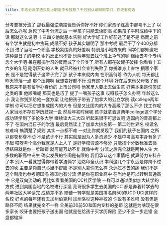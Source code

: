 ```yaml
---
title: 中考分流学渣只能上职高中专技校？千万别认命啊同学们，你还有得选
---
```

分考要被分流了
那我最强逆袭路径告诉你好不好
你们家孩子连高中都考不上了
以后怎么办呢
急死了中考分流之后
一半孩子只能去读职高
如果孩子平时成绩中下的话
那就这么说吧
十三四岁他就基本告别
好大学好工作好前途了是不是
然而之前有个学生就是初中贪玩
成绩不好
孩子其实聪明了
那中考呢
最后干了个400分都不到
进了当地一个职高
学校氛围真的好差啊
特别是小地方来的
同学们都知道吧
这种混日子的学校
爹妈反正也不管
玩两年就去找个班上争气的呢
继续去考个专科念个大学吧
呆在那搞学习的反而成了个异类了
所有人都在破罐子破摔
你看看十五六岁的年纪
刚刚开始的人生
就已经被社会宣判失败了
你搁谁身上害怕
搁哪个家长
是不是觉得孩子这辈子完了那
孩子本来就内向
在职高待着
作为人呢
每天都比昨天堕落一点
那个压抑啊
我想变好都不行
没有这个环境
好在后来他父母救了他
我原来不是有留学办身份的
上市公司吗
他家里人要出去做生意
好莱本来是份签证之类的事
他顺嘴呢
那天也是巧了
提了一嘴孩子这事
哎呀孩子怎么办啊
年龄这么小
我让你到那给他一套方案
让他把孩子带去了加拿大的公立学院
读college两年学制
你可以把它想象成国内的大专
但是又比国内的大专高级了那么不少
找工作呢
人家当地不存在学历歧视一说
然后年初时候呢
孩子就拿着这两年college这个学分
成功转学到了多伦多大学
继续读大三大四
听起来很不可思议吧
连国内的普高都上不了
在国内混日子的学渣
最后竟然读上了加拿大排名第一
第二的世界名
校读名校难吗
搞清楚了规则
其实一点都不难
一对比你就发现了
我们的孩子在国内
之所以都卷都卷不动
不是孩子不行
其实就是因为人多资源少
不是中考高考本身有多了不起
哎呀考个高分我就是人上人了
是好学校资源不够分
只能找个分数标准去筛
但结果就是你一步踏错
就可能万劫不复
就像中考
分流之后完全就是两种人生
大多数的职高中专生
确实发展的空间是有限的
我们承认这个事情吧
就算努力专科升了本
别人一看就觉得你带着学渣俩字
泪烙印全认识
本科这几个字永远是你跨不过去的坎
主要是你自己心里不舒服
不是别人拿你怎么样
永远过不去的痛
我们不是这个制度也参考德国吗
德国也有分流
但是你在职业高中
在当地是可以转到普通高中
它是双向流动的
再比如看看美国的CC社区学院
一样可以通过类似加大转学的方式
进到美国当地的名校进行深造
亮哥很多学生去美国的CC
都是奔着转学去的
两年社区大学读完
成绩差不多
随便一转学就是美国排名前50的UCD
UCI这样的名校
好点的每年还有去加州伯克利
加州洛杉这种神校的
你说有多难吗
没有但是路径不同
结果就完全不一样
全美前30前50和国内专科的差距
这就是为啥现在很多家长
咬牙也要把孩子送出国
他就是在给孩子买学历保险
至少不会一步走错
全盘都输掉
